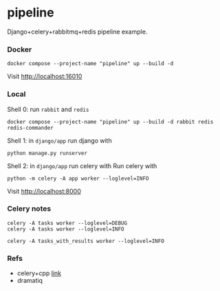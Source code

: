 # pipeline
Django+celery+rabbitmq+redis pipeline example.


### Docker
```
docker compose --project-name "pipeline" up --build -d
```
Visit [http://localhost:16010](http://localhost:16010)


### Local
Shell 0: run `rabbit` and `redis`
```
docker compose --project-name "pipeline" up --build -d rabbit redis redis-commander
```

Shell 1: in `django/app` run django with
```
python manage.py runserver
```

Shell 2: in `django/app` run celery with
Run celery with
```
python -m celery -A app worker --loglevel=INFO
```

Visit [http://localhost:8000](http://localhost:8000)


### Celery notes
```
celery -A tasks worker --loglevel=DEBUG
celery -A tasks worker --loglevel=INFO

celery -A tasks_with_results worker --loglevel=INFO
```


### Refs
- celery+cpp [link](https://github.com/s3rvac/blog/tree/master/en-2017-06-25-consuming-and-publishing-celery-tasks-in-cpp-via-amqp)
- dramatiq

